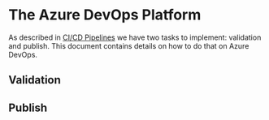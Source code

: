 # The Azure DevOps Platform

As described in [CI/CD Pipelines](README.md) we have two tasks to implement: validation and publish. This document contains details on how to do that on Azure DevOps.

## Validation

## Publish
